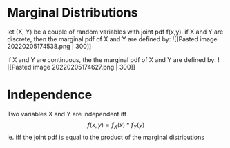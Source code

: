 # Marginal Distributions
let (X, Y) be a couple of random variables with joint pdf f(x,y). if X and Y are discrete, then the marginal pdf of X and Y are defined by:
![[Pasted image 20220205174538.png | 300]]

if X and Y are continuous, the the marginal pdf of X and Y are defined by:
![[Pasted image 20220205174627.png | 300]]

# Independence
Two variables X and Y are independent iff 
$$f(x,y)=f_X(x)*f_Y(y)$$
ie. iff the joint pdf is equal to the product of the marginal distributions
